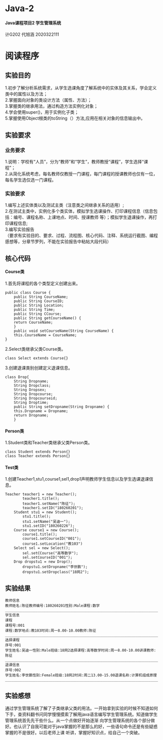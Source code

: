 # Java-2
#### Java课程项目2 学生管理系统   
计G202 代旭涵 2020322111
# 阅读程序

## 实验目的  
1.初步了解分析系统需求，从学生选课角度了解系统中的实体及其关系，学会定义类中的属性以及方法；   
2.掌握面向对象的类设计方法（属性、方法）；   
3.掌握类的继承用法，通过构造方法实例化对象；   
4.学会使用super()，用于实例化子类；   
5.掌握使用Object根类的toString（）方法,应用在相关对象的信息输出中。  

## 实验要求 
### 业务要求   
1.说明：学校有“人员”，分为“教师”和“学生”，教师教授“课程”，学生选择“课程”；   
2.从简化系统考虑，每名教师仅教授一门课程，每门课程的授课教师也仅有一位，每名学生选仅选一门课程。   
### 实验要求   
1.编写上述实体类以及测试主类（注意类之间继承关系的适用）;   
2.在测试主类中，实例化多个类实体，模拟学生选课操作、打印课程信息（信息包括：编号、课程名称、上课地点、时间、授课教师 等）；模拟学生退课操作，再打印课程信息;    
3.编写实验报告   
（要求有实验目的、要求、过程、流程图、核心代码、注释、系统运行截图、编程感想等，分章节罗列，不能在实验报告中粘帖大段代码）   

## 核心代码
#### Course类
1.首先将课程的各个类型定义创建出来。   
```
public class Course {      
	public String CourseName;    
	public String CourseID;     
	public String Location;     
	public String Time;      
	public String CCourse;     
	public String getCourseName() {     
	return CourseName;     
	}    
	public void setCourseName(String CourseName) {    
 	this.CourseName = CourseName;   
}    
```
2.Select类继承父类Course类。      
```
class Select extends Course{}   
```
3.创建退课类别创建定义退课信息。      
```
class Drop{   
	String Dropname;   
	String Dropclass;   
	String Dropsex;   
	String Dropcourse;   
	String Dropcourseid;   
	String Droptime;   
	public String setDropname(String Dropname) {   
	this.Dropname = Dropname;   
	return Dropname;   
	}   
  ```   
  #### Person类
  1.Student类和Teacher类继承父类Person类。   
 ```
 class Student extends Person{}   
 class Teacher extends Person{}   
 ``` 
 #### Test类   
 1.创建Teacher1,stu1,course1,sel1,drop1声明教师学生信息以及学生选课退课信息。   
```
Teacher teacher1 = new Teacher();   
		teacher1.title();   
		teacher1.setName("陈征");   
		teacher1.setID("180260201");   
    Student stu1 = new Student();   
		stu1.title();   
		stu1.setName("吴迪一");   
		stu1.setID("180260226");   
    Course course1 = new Course();   
		course1.title();   
		course1.setCourseID("001");   
		course1.setLocation("教103")   
    Select sel = new Select();   
		sel.setCCourse("高等数学");   
		sel.setCourseID("001");   
    Drop dropstu1 = new Drop();   
		dropstu1.setDropname("李世鹏");   
		dropstu1.setDropclass("18网2");   
 ```
## 实验结果
 ```
教师信息         
教师姓名:陈征教师编号:180260201性别:Male课程:数学        
______________________________________________________________________________           
学生信息            
课程        
课程号:001      
课程:数学地点:教103时间:周一8.00-10.00教师:陈征      
______________________________________________________________________________          
选择课程           
序号:001         
学生姓名:吴迪一性别:Male班级:18网2选择课程:高等数学时间:周一8.00-10.00讲课教师:陈征       
______________________________________________________________________________         
退课信息      
序号:002      
学生姓名:李世鹏性别:Female班级:18网2时间:周二13.00-15.00退课名称:计算机组成原理      
______________________________________________________________________________           
```
## 实验感想
通过学生管理系统了解了子类继承父类的用法。一开始拿到实验的时候不知道如何下手，查资料翻书问同学慢慢摸索了解用java语言编写学生管理系统。知道做学生管理系统首先先干些什么。从一个点做好开始逐渐
向学生管理系统的各个部分做好。也认识了自我可能对于java掌握的不是那么的好，一些语句命令还是有些疑惑掌握的不是很好。以后老师上课 听讲，掌握好知识点，给自己一个突破。   
    
  






